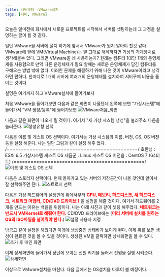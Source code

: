 ```yaml
---
title: 서버셋팅 -VMware설치
tags: [서버, VMware]
---
```


오늘은 얼마전에 회사에서 새로운 프로젝트를 시작해서 서버를 셋팅하는데 그 과정을 설명하는 글이 될 것 같다.

일단 VMware을 서버에 설치 하기에 앞서서 VMware가 뭔지 알아야 할것 같다.
VMware에 앞에 VM(Virtual Machine)는 말 그대로 해석하자면 가상의 기계장치로 생각해볼수 있다.
그러면 VMware을 왜 사용하는가? 원래는 컴퓨터 1대당 1개의 운영체제를 사용함으로 만약 다른 운영체제가 필요 할때는 새로운 운영체제가 담긴 컴퓨터를 구해오는 방법 밖에 없다.
이러한 문제를 해결하기 위해 나온 것이 VMware이라고 생각하면 편하다. 한마디로 1개의 서버에 여러개의 운영체제를 설치하여 서버구메 비용을 줄이는 것이다. 

설명은 여기까지 하고 VMware설치에 들어가보자

처음 VMware을 들어가보면 다음과 같은 화면이 나올텐데
왼쪽에 보면 "가상시스템"에 들어가서 "VM 생성/등록"에 들어가보면 
![VMware처음_화면](https://user-images.githubusercontent.com/49426352/143772776-b1a670aa-ea81-4780-9267-231a67f26329.png)

다음과 같은 화면이 나오게 될 것이다.
여기서 "새 가상 시스템 생성"을 눌러주소 다음을 눌러준다.
![생성유형 선택](https://user-images.githubusercontent.com/49426352/143774436-b695748b-9dfd-4283-ae74-736bc79bc2cb.png)

다음은 이름 및 게스트 OS 선택이다.
여기서는 가상 시스템의 이름, 버전, OS, OS 버전 등을 설정 해준다.
나는 일단 그림과 같이 설정 해주 었다.
/==============================================/
호환성           :	ESXi 6.5 가상시스템
게스트 OS 제품군 : Linux
게스트 OS 버전을 : CentOS 7 (64비트)
/==============================================/
![이름 및 게스트 OS 선택](https://user-images.githubusercontent.com/49426352/143774439-4e1dcc93-32bd-45f4-982f-441b7fa4ddfb.png)

다음은 스토리지 선택이다.
현제 돌아가고 있는 서버의 저장공간이 나올 것인데 알아서 잘 선택해주면 된다.
![스트로지 선택](https://user-images.githubusercontent.com/49426352/143774468-f1fb698c-aec6-47ad-8e9d-025c13076572.png)

다음은 가상 하드웨어의 설정인데
위에서부터 <span style="color:red;"><b> CPU, 메모리, 하드디스크, 새 하드디스크, 네트워크 어댑터, CD/DVD 드라이브 1 </b></span>을 설정을 해줄 것이다.
여기서 하드웨어를 2개를 만드는 이유는 백을을 위햠이다.
나는 아래 사진과 같이 셋팅 해주었다.
 <span style="color:red;"><b>네트워크는 반드시 VMKernel로 해줘야 한다.</b></span>  CD/DVD 드라이브에는 (<span style="color:red;"><b>미리 서버에 설치를 원하는 OS의 ISO파일을 널어줘야 한다.</b></span>)
![설정 사용자 지정](https://user-images.githubusercontent.com/49426352/143774870-c34549db-b87f-4faa-bf47-f707e2c4b16c.png)

방금고 같이 설정을 해줬다면 아래에 생성중인 상태바가 보이게 된다.
이제 위를 보면 생성이 완료된 것을 볼 수 있을 것이다. 생성된 VM을 클릭하면 상세화면을 볼 수 있다.
![추가 후 매인 화면](https://user-images.githubusercontent.com/49426352/143774882-ae56949c-821c-4582-ad8c-db09a9948f43.png)

이제 상세화면에 들어가서 상단에 보이는 전원 켜기을 눌러서 전원을 실행 시켜준다.
![상세화면](https://user-images.githubusercontent.com/49426352/143774914-4b241506-1bc2-4cf7-8cb1-1d32f289f26b.png)

이상으로 VMware설치을 마친다. 다음 글에서는 OS설치을 다루어 볼 예정이다.

